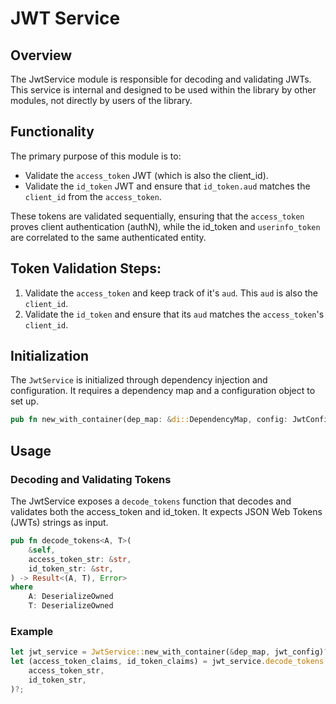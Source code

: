 # JWT Service

## Overview

The JwtService module is responsible for decoding and validating JWTs. This service is internal and designed to be used within the library by other modules, not directly by users of the library.

## Functionality

The primary purpose of this module is to:

- Validate the `access_token` JWT (which is also the client_id).
- Validate the `id_token` JWT and ensure that `id_token.aud` matches the `client_id` from the `access_token`.

These tokens are validated sequentially, ensuring that the `access_token` proves client authentication (authN), while the id_token and `userinfo_token` are correlated to the same authenticated entity.

## Token Validation Steps:

1. Validate the `access_token` and keep track of it's `aud`. This `aud` is also the `client_id`.
2. Validate the `id_token` and ensure that its `aud` matches the `access_token`'s `client_id`.

## Initialization

The `JwtService` is initialized through dependency injection and configuration. It requires a dependency map and a configuration object to set up.

```rust
pub fn new_with_container(dep_map: &di::DependencyMap, config: JwtConfig) -> Result<Self, Error>
```

## Usage

### Decoding and Validating Tokens

The JwtService exposes a `decode_tokens` function that decodes and validates both the access_token and id_token. It expects JSON Web Tokens (JWTs) strings as input.

```rust
pub fn decode_tokens<A, T>(
    &self,
    access_token_str: &str,
    id_token_str: &str,
) -> Result<(A, T), Error>
where
    A: DeserializeOwned
    T: DeserializeOwned
```

### Example

```rust
let jwt_service = JwtService::new_with_container(&dep_map, jwt_config)?;
let (access_token_claims, id_token_claims) = jwt_service.decode_tokens::<AccessTokenClaims, IdTokenClaims>(
    access_token_str,
    id_token_str,
)?;
```


